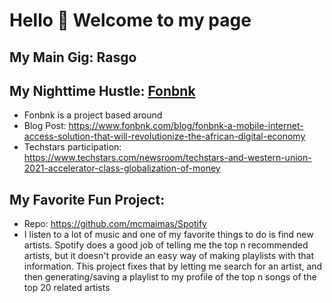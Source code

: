 # Hello 👋 Welcome to my page

## My Main Gig: Rasgo

## My Nighttime Hustle: [Fonbnk](https://www.fonbnk.com)
  - Fonbnk is a project based around  
  - Blog Post: https://www.fonbnk.com/blog/fonbnk-a-mobile-internet-access-solution-that-will-revolutionize-the-african-digital-economy
  - Techstars participation: https://www.techstars.com/newsroom/techstars-and-western-union-2021-accelerator-class-globalization-of-money
 
 
 ## My Favorite Fun Project:
  - Repo: https://github.com/mcmaimas/Spotify
  - I listen to a lot of music and one of my favorite things to do is find new artists. Spotify does a good job of telling me the top n recommended artists, but it doesn't provide an easy way of making playlists with that information. This project fixes that by letting me search for an artist, and then generating/saving a playlist to my profile of the top n songs of the top 20 related artists
 
